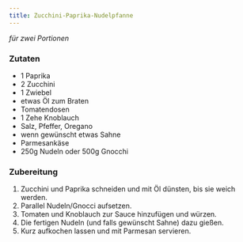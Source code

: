 ```yaml
---
title: Zucchini-Paprika-Nudelpfanne
---
```

*für zwei Portionen*

### Zutaten
* 1 Paprika
* 2 Zucchini
* 1 Zwiebel
* etwas Öl zum Braten
* Tomatendosen
* 1 Zehe Knoblauch
* Salz, Pfeffer, Oregano
* wenn gewünscht etwas Sahne
* Parmesankäse
* 250g Nudeln oder 500g Gnocchi

### Zubereitung
1. Zucchini und Paprika schneiden und mit Öl dünsten, bis sie weich werden.
1. Parallel Nudeln/Gnocci aufsetzen.
1. Tomaten und Knoblauch zur Sauce hinzufügen und würzen.
1. Die fertigen Nudeln (und falls gewünscht Sahne) dazu gießen.
1. Kurz aufkochen lassen und mit Parmesan servieren.
